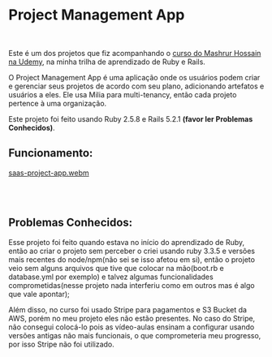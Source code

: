 # Project Management App
<br/>

Este é um dos projetos que fiz acompanhando o [curso do Mashrur Hossain na Udemy](https://www.udemy.com/course/the-complete-ruby-on-rails-developer-course), na minha trilha de aprendizado de Ruby e Rails.
<br/>

O Project Management App é uma aplicação onde os usuários podem criar e gerenciar seus projetos de acordo com seu plano, adicionando artefatos e usuários a eles. Ele usa Milia para multi-tenancy, então cada projeto pertence à uma organização.
<br/>

Este projeto foi feito usando Ruby 2.5.8 e Rails 5.2.1 **(favor ler Problemas Conhecidos)**.
<br/>

## Funcionamento:
[saas-project-app.webm](https://github.com/user-attachments/assets/06dc92dc-d07d-49a8-9af9-d92e605e1e1d)


<br/>
<br/>

## Problemas Conhecidos: 
Esse projeto foi feito quando estava no início do aprendizado de Ruby, então ao criar o projeto sem perceber o criei usando ruby 3.3.5 e versões mais recentes do node/npm(não sei se isso afetou em si), então o projeto veio sem alguns arquivos que tive que colocar na mão(boot.rb e database.yml por exemplo) e talvez algumas funcionalidades comprometidas(nesse projeto nada interferiu como em outros mas é algo que vale apontar);
<br/>

Além disso, no curso foi usado Stripe para pagamentos e S3 Bucket da AWS, porém no meu projeto eles não estão presentes. No caso do Stripe, não consegui colocá-lo pois as vídeo-aulas ensinam a configurar usando versões antigas não mais funcionais, o que comprometeria meu progresso, por isso Stripe não foi utilizado.

